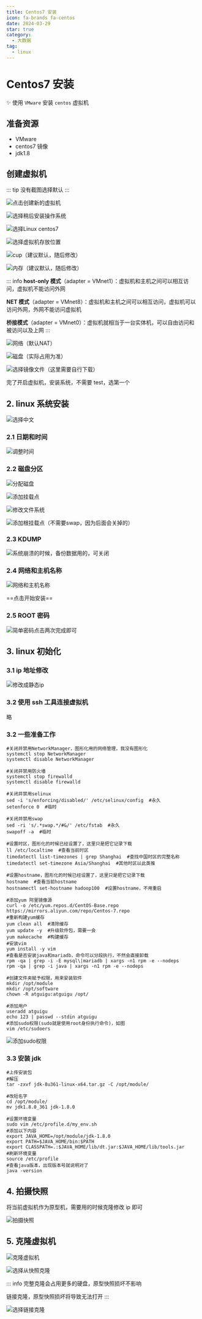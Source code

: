 ```yaml
---
title: Centos7 安装
icon: fa-brands fa-centos
date: 2024-03-29
star: true
category:
  - 大数据
tag:
  - linux
---
```


# Centos7 安装

:sparkles: 使用 `VMware` 安装 `centos` 虚拟机

<!-- more -->

## 准备资源

- VMware
- centos7 镜像
- jdk1.8

## 创建虚拟机

::: tip
没有截图选择默认
:::

![点击创建新的虚拟机](https://gitee.com/Zhouwen-CN/blog_pictures/raw/master/images/202404022054685.png)

![选择稍后安装操作系统](https://gitee.com/Zhouwen-CN/blog_pictures/raw/master/images/202404022054042.png)

![选择Linux centos7](https://gitee.com/Zhouwen-CN/blog_pictures/raw/master/images/202404022058985.png)

![选择虚拟机存放位置](https://gitee.com/Zhouwen-CN/blog_pictures/raw/master/images/202404022059232.png)

![cup（建议默认，随后修改）](https://gitee.com/Zhouwen-CN/blog_pictures/raw/master/images/202404022100885.png)

![内存（建议默认，随后修改）](https://gitee.com/Zhouwen-CN/blog_pictures/raw/master/images/202404022101632.png)

::: info
**host-only 模式**（adapter = VMnet1）：虚拟机和主机之间可以相互访问，虚拟机不能访问外网

**NET 模式**（adapter = VMnet8）：虚拟机和主机之间可以相互访问，虚拟机可以访问外网，外网不能访问虚拟机

**桥接模式**（adapter = VMnet0）：虚拟机就相当于一台实体机，可以自由访问和被访问以及上网
:::

![网络（默认NAT）](https://gitee.com/Zhouwen-CN/blog_pictures/raw/master/images/202404022102567.png)

![磁盘（实际占用为准）](https://gitee.com/Zhouwen-CN/blog_pictures/raw/master/images/202404022104530.png)

![选择镜像文件（这里需要自行下载）](https://gitee.com/Zhouwen-CN/blog_pictures/raw/master/images/202404022108952.png)

完了开启虚拟机，安装系统，不需要 test，选第一个

## 2. linux 系统安装

![选择中文](https://gitee.com/Zhouwen-CN/blog_pictures/raw/master/images/202404022115287.png)

### 2.1 日期和时间

![调整时间](https://gitee.com/Zhouwen-CN/blog_pictures/raw/master/images/202404022115112.png)

### 2.2 磁盘分区

![分配磁盘](https://gitee.com/Zhouwen-CN/blog_pictures/raw/master/images/202404022116827.png)

![添加挂载点](https://gitee.com/Zhouwen-CN/blog_pictures/raw/master/images/202404022117924.png)

![修改文件系统](https://gitee.com/Zhouwen-CN/blog_pictures/raw/master/images/202404022117121.png)

![添加根挂载点（不需要swap，因为后面会关掉的）](https://gitee.com/Zhouwen-CN/blog_pictures/raw/master/images/202404022117040.png)

### 2.3 KDUMP

![系统崩溃的时候，备份数据用的，可关闭](https://gitee.com/Zhouwen-CN/blog_pictures/raw/master/images/202404022118712.png)

### 2.4 网络和主机名称

![网络和主机名称](https://gitee.com/Zhouwen-CN/blog_pictures/raw/master/images/202404022119494.png)

==点击开始安装==

### 2.5 ROOT 密码

![简单密码点击两次完成即可](https://gitee.com/Zhouwen-CN/blog_pictures/raw/master/images/202404022120816.png)

## 3. linux 初始化

### 3.1 ip 地址修改

![修改成静态ip](https://gitee.com/Zhouwen-CN/blog_pictures/raw/master/images/202404022120375.png)

### 3.2 使用 ssh 工具连接虚拟机

略

### 3.2 一些准备工作

```shell
#关闭并禁用NetworkManager，图形化用的网络管理，我没有图形化
systemctl stop NetworkManager
systemctl disable NetworkManager

#关闭并禁用防火墙
systemctl stop firewalld
systemctl disable firewalld

#关闭并禁用selinux
sed -i 's/enforcing/disabled/' /etc/selinux/config  #永久
setenforce 0  #临时

#关闭并禁用swap
sed -ri 's/.*swap.*/#&/' /etc/fstab  #永久
swapoff -a  #临时

#设置时区，图形化的时候已经设置了，这里只是把它记录下载
ll /etc/localtime  #查看当前时区
timedatectl list-timezones | grep Shanghai  #查找中国时区的完整名称
timedatectl set-timezone Asia/Shanghai  #其他时区以此类推

#设置hostname，图形化的时候已经设置了，这里只是把它记录下载
hostname  #查看当前hostname
hostnamectl set-hostname hadoop100  #设置hostname，不用重启

#添加yum 阿里镜像源
curl -o /etc/yum.repos.d/CentOS-Base.repo https://mirrors.aliyun.com/repo/Centos-7.repo
#重新构建yum缓存
yum clean all  #清除缓存
yum update -y  #升级软件包，需要一会
yum makecache  #构建缓存
#安装vim
yum install -y vim
#查看是否安装java和mariadb，命令可以分段执行，不然会直接卸载
rpm -qa | grep -i -E mysql\|mariadb | xargs -n1 rpm -e --nodeps
rpm -qa | grep -i java | xargs -n1 rpm -e --nodeps

#创建文件夹赋予权限，用来安装软件
mkdir /opt/module
mkdir /opt/software
chown -R atguigu:atguigu /opt/

#添加用户
useradd atguigu
echo 123 | passwd --stdin atguigu
#添加sudo权限(sudo就是使用root身份执行命令)，如图
vim /etc/sudoers
```

![添加sudo权限](https://gitee.com/Zhouwen-CN/blog_pictures/raw/master/images/202404022122308.png)

### 3.3 安装 jdk

```shell
#上传安装包
#解压
tar -zxvf jdk-8u361-linux-x64.tar.gz -C /opt/module/

#改短名字
cd /opt/module/
mv jdk1.8.0_361 jdk-1.8.0

#设置环境变量
sudo vim /etc/profile.d/my_env.sh
#添加以下内容
export JAVA_HOME=/opt/module/jdk-1.8.0
export PATH=$JAVA_HOME/bin:$PATH
export CLASSPATH=.:$JAVA_HOME/lib/dt.jar:$JAVA_HOME/lib/tools.jar
#刷新环境变量
source /etc/profile
#查看java版本，出现版本号就说明对了
java -version
```

## 4. 拍摄快照

将当前虚拟机作为原型机，需要用的时候克隆修改 ip 即可

![拍摄快照](https://gitee.com/Zhouwen-CN/blog_pictures/raw/master/images/202404022122122.png)

## 5. 克隆虚拟机

![克隆虚拟机](https://gitee.com/Zhouwen-CN/blog_pictures/raw/master/images/202404022123047.png)

![选择从快照克隆](https://gitee.com/Zhouwen-CN/blog_pictures/raw/master/images/202404022124479.png)

::: info
完整克隆会占用更多的硬盘，原型快照损坏不影响

链接克隆，原型快照损坏将导致无法打开
:::

![选择链接克隆](https://gitee.com/Zhouwen-CN/blog_pictures/raw/master/images/202404022124504.png)
